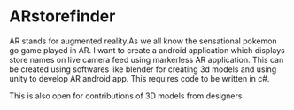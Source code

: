 # ARstorefinder
AR stands for augmented reality.As we all know the sensational pokemon go game played in AR.
I want to create a android application which displays store names on live camera feed using markerless AR application.
This can be created using softwares like blender for creating 3d models and using unity to develop AR android app.
This requires code to be written in c#.

This is also open for contributions of 3D models from designers

